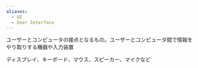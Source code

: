 ```yaml
---
aliases:
  - UI
  - User Interface
---
```

ユーザーとコンピュータの接点となるもの。ユーザーとコンピュータ間で情報をやり取りする機器や入力装置

ディスプレイ、キーボード、マウス、スピーカー、マイクなど